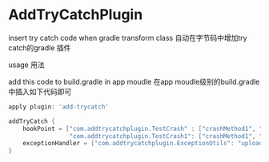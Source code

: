 # AddTryCatchPlugin

insert try catch code when gradle transform class
自动在字节码中增加try catch的gradle 插件

usage
用法

add this code to build.gradle in app moudle
在app moudle级别的build.gradle中插入如下代码即可

```build.gradle
apply plugin: 'add-trycatch'

addTryCatch {
    hookPoint = ["com.addtrycatchplugin.TestCrash" : ["crashMethod1", "crashMethod2"],
                 "com.addtrycatchplugin.TestCrash1": ["crashMethod1", "crashMethod2"]]
    exceptionHandler = ["com.addtrycatchplugin.ExceptionUtils": "uploadCatchedException"]
}
```
